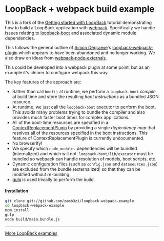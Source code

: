 # LoopBack + webpack build example

This is a fork of the [Getting started with LoopBack](http://docs.strongloop.com/display/LB/Getting+started+with+LoopBack) tutorial demonstrating how to build a LoopBack application with [webpack](https://webpack.github.io/). Specifically we handle issues relating to [loopback-boot](https://apidocs.strongloop.com/loopback-boot/) and associated dynamic module dependencies.

This follows the general outline of [Simon Degraeve](https://github.com/SimonDegraeve)'s [loopback-webpack-plugin](https://github.com/SimonDegraeve/loopback-webpack-plugin) which appears to have been abandoned and no longer working. We also draw on ideas from [webpack-node-externals](https://github.com/liady/webpack-node-externals).

This could be developed into a webpack plugin at some point, but as an example it's clearer to configure webpack this way.

The key features of the approach are:
* Rather than call `boot()` at runtime, we perform a `loopback-boot` *compile* at build time and store the resulting *boot instructions* as a bundled JSON resource.
* At runtime, we just call the `loopback-boot` executor to perform the boot. This avoids many problems trying to bundle the compiler and also provides much faster boot times for complex applications.
* All of the boot-time resources are specified in a [ContextReplacementPlugin](https://webpack.github.io/docs/list-of-plugins.html#contextreplacementplugin) by providing a single *dependency map* that resolves all of the resources specified in the boot instructions. This feature of ContextReplacementPlugin is currently undocumented.
* No browserify!
* We specify which `node_modules` dependencies will be bundled (internalized) and which will not. `loopback-boot/lib/executor` must be bundled so webpack can handle resolution of models, boot scripts, etc.
* Dynamic configuration files (such as `config.json` and `datasources.json`) are excluded from the bundle (externalized) so that they can be modified without re-building.
* [gulp](http://gulpjs.com) is used trivially to perform the build.

#### Installation

```bash
git clone git://github.com/zamb3zi/loopback-webpack-example
cd loopback-webpack-example
npm install
gulp
node build/main.bundle.js
```

---

[More LoopBack examples](https://github.com/strongloop/loopback-example)

